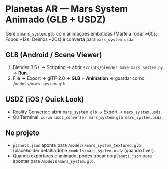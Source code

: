 
# Planetas AR — Mars System Animado (GLB + USDZ)

Gere o `mars_system.glb` com animações embutidas (Marte a rodar ~60s; Fobos ~12s; Deimos ~20s) e converta para `mars_system.usdz`.

## GLB (Android / Scene Viewer)
1. Blender 3.6+ → Scripting → abrir `scripts/blender_make_mars_system.py` → **Run**.
2. File → Export → glTF 2.0 → **GLB** + **Animation** → guardar como `/models/mars_system.glb`.

## USDZ (iOS / Quick Look)
- Reality Converter: abrir `mars_system.glb` → Export → `mars_system.usdz`.
- Ou Terminal: `xcrun usdz_converter mars_system.glb mars_system.usdz`.

## No projeto
- `planets.json` aponta para `/models/mars_system_textured.glb` (placeholder detalhado) e `/models/mars_system.usdz` (quando tiver).
- Quando exportares o animado, podes trocar no `planets.json` para apontar para `/models/mars_system.glb`.
